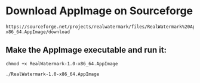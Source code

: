 # Download AppImage on Sourceforge
```
https://sourceforge.net/projects/realwatermark/files/RealWatermark%20AppImage/RealWatermark-x86_64.AppImage/download
```

## Make the AppImage executable and run it:
```
chmod +x RealWatermark-1.0-x86_64.AppImage
```
```
./RealWatermark-1.0-x86_64.AppImage
```
